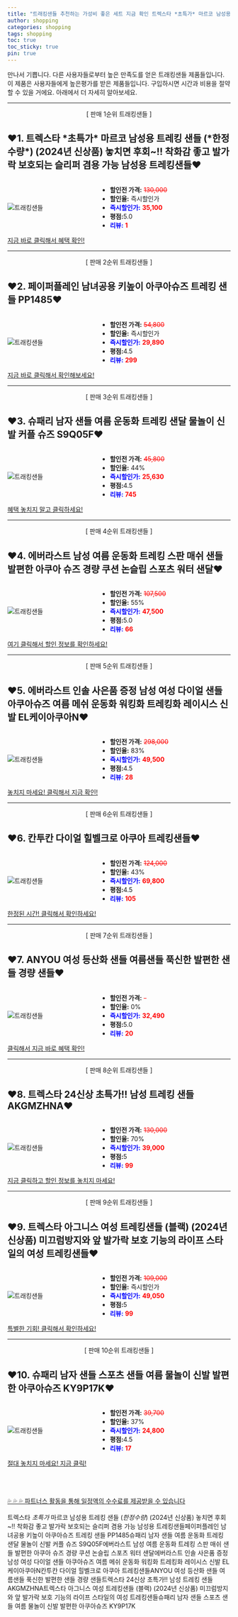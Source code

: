 ```yaml
---
title: "트래킹샌들 추천하는 가성비 좋은 세트 지금 확인 트렉스타 *초특가* 마르코 남성용 트레킹"
author: shopping
categories: shopping
tags: shopping
toc: true
toc_sticky: true
pin: true
---
```

만나서 기쁩니다. 다른 사용자들로부터 높은 만족도를 얻은 트래킹샌들 제품들입니다. 이 제품은 사용자들에게 높은평가를 받은 제품들입니다. 구입하시면 시간과 비용을 절약할 수 있을 거에요. 아래에서 더 자세히 알아보세요.

---
<p class="toplist" style="margin: 0 auto; display: block; width: fit-content;">[ 판매 1순위 트래킹샌들 ]</p>

<h2><strong>❤️1. 트렉스타 *초특가* 마르코 남성용 트레킹 샌들 (*한정수량*) (2024년 신상품) 놓치면 후회~!! 착화감 좋고 발가락 보호되는 슬리퍼 겸용 가능 남성용 트레킹샌들❤️</strong></h2>

<div style="display: flex; align-items: center;">
    <div style="flex: 0.4;">
        <img src="https://thumbnail6.coupangcdn.com/thumbnails/remote/230x230ex/image/vendor_inventory/c532/a12bc8f7b2940c2d333101da0f3f5e220937c5c28aff427e4e1c59e7c20e.jpg" alt="트래킹샌들" style="max-width: 100%;">
    </div>
    <div style="flex: 0.6; margin-left: 10px;">
        <ul>
            <li><strong>할인전 가격:</strong> <del style="color: red;">130,000</del></li>
            <li><strong>할인율:</strong> 즉시할인가</li>
            <li><span style='color:blue'><strong>즉시할인가:</strong></span> <span style='color:red'><strong>35,100</strong></span></li>
            <li><strong>평점:</strong>5.0</li>
            <li><span style='color:blue'><strong>리뷰:</strong></span> <span style='color:red'><strong>1</strong></span></li>
        </ul>
    </div>
</div>
<div class="center">
    <a href="https://selin100587001.github.io?lptag=AF9450613&subid=githubio&pageKey=8211461079&traceid=V0-153&itemId=23571888884&vendorItemId=90608828773" class="myButton">
        지금 바로 클릭해서 혜택 확인!
    </a>
</div>


---
<p class="toplist" style="margin: 0 auto; display: block; width: fit-content;">[ 판매 2순위 트래킹샌들 ]</p>

<h2><strong>❤️2. 페이퍼플레인 남녀공용 키높이 아쿠아슈즈 트레킹 샌들 PP1485❤️</strong></h2>

<div style="display: flex; align-items: center;">
    <div style="flex: 0.4;">
        <img src="https://thumbnail6.coupangcdn.com/thumbnails/remote/230x230ex/image/vendor_inventory/ee43/6a3cef0bf06ef5117c2dcce8b620cd41b7b18cd3ba93f25edbbdfaac459a.jpg" alt="트래킹샌들" style="max-width: 100%;">
    </div>
    <div style="flex: 0.6; margin-left: 10px;">
        <ul>
            <li><strong>할인전 가격:</strong> <del style="color: red;">54,800</del></li>
            <li><strong>할인율:</strong> 즉시할인가</li>
            <li><span style='color:blue'><strong>즉시할인가:</strong></span> <span style='color:red'><strong>29,890</strong></span></li>
            <li><strong>평점:</strong>4.5</li>
            <li><span style='color:blue'><strong>리뷰:</strong></span> <span style='color:red'><strong>299</strong></span></li>
        </ul>
    </div>
</div>
<div class="center">
    <a href="https://selin100587001.github.io?lptag=AF9450613&subid=githubio&pageKey=7350902801&traceid=V0-153&itemId=18915866510&vendorItemId=86043490556" class="myButton">
        지금 바로 클릭해서 확인해보세요!
    </a>
</div>


---
<p class="toplist" style="margin: 0 auto; display: block; width: fit-content;">[ 판매 3순위 트래킹샌들 ]</p>

<h2><strong>❤️3. 슈패리 남자 샌들 여름 운동화 트레킹 샌달 물놀이 신발 커플 슈즈 S9Q05F❤️</strong></h2>

<div style="display: flex; align-items: center;">
    <div style="flex: 0.4;">
        <img src="https://thumbnail10.coupangcdn.com/thumbnails/remote/230x230ex/image/vendor_inventory/ffcf/a4bbe4670fd6da1548307aa199cd5e2cd37e1fadc6cd42309ef4c2bb37b8.jpg" alt="트래킹샌들" style="max-width: 100%;">
    </div>
    <div style="flex: 0.6; margin-left: 10px;">
        <ul>
            <li><strong>할인전 가격:</strong> <del style="color: red;">45,800</del></li>
            <li><strong>할인율:</strong> 44%</li>
            <li><span style='color:blue'><strong>즉시할인가:</strong></span> <span style='color:red'><strong>25,630</strong></span></li>
            <li><strong>평점:</strong>4.5</li>
            <li><span style='color:blue'><strong>리뷰:</strong></span> <span style='color:red'><strong>745</strong></span></li>
        </ul>
    </div>
</div>
<div class="center">
    <a href="https://selin100587001.github.io?lptag=AF9450613&subid=githubio&pageKey=6465345123&traceid=V0-153&itemId=14089920025&vendorItemId=81337113946" class="myButton">
        혜택 놓치지 말고 클릭하세요!
    </a>
</div>


---
<p class="toplist" style="margin: 0 auto; display: block; width: fit-content;">[ 판매 4순위 트래킹샌들 ]</p>

<h2><strong>❤️4. 에버라스트 남성 여름 운동화 트레킹 스판 매쉬 샌들 발편한 아쿠아 슈즈 경량 쿠션 논슬립 스포츠 워터 샌달❤️</strong></h2>

<div style="display: flex; align-items: center;">
    <div style="flex: 0.4;">
        <img src="https://thumbnail9.coupangcdn.com/thumbnails/remote/230x230ex/image/vendor_inventory/05c9/d9529e2c028737b2e93c67584347a59089143e5278c50e261872484a80f7.jpg" alt="트래킹샌들" style="max-width: 100%;">
    </div>
    <div style="flex: 0.6; margin-left: 10px;">
        <ul>
            <li><strong>할인전 가격:</strong> <del style="color: red;">107,500</del></li>
            <li><strong>할인율:</strong> 55%</li>
            <li><span style='color:blue'><strong>즉시할인가:</strong></span> <span style='color:red'><strong>47,500</strong></span></li>
            <li><strong>평점:</strong>5.0</li>
            <li><span style='color:blue'><strong>리뷰:</strong></span> <span style='color:red'><strong>66</strong></span></li>
        </ul>
    </div>
</div>
<div class="center">
    <a href="https://selin100587001.github.io?lptag=AF9450613&subid=githubio&pageKey=8147254207&traceid=V0-153&itemId=23170587359&vendorItemId=90212898215" class="myButton">
        여기 클릭해서 할인 정보를 확인하세요!
    </a>
</div>


---
<p class="toplist" style="margin: 0 auto; display: block; width: fit-content;">[ 판매 5순위 트래킹샌들 ]</p>

<h2><strong>❤️5. 에버라스트 인솔 사은품 증정 남성 여성 다이얼 샌들 아쿠아슈즈 여름 메쉬 운동화 워킹화 트레킹화 레이시스 신발 EL케이아쿠아N❤️</strong></h2>

<div style="display: flex; align-items: center;">
    <div style="flex: 0.4;">
        <img src="https://thumbnail9.coupangcdn.com/thumbnails/remote/230x230ex/image/vendor_inventory/8678/f45b236d7cb18e75f96d6791d655d32abb43fdb17da54b2110ea234df19d.jpg" alt="트래킹샌들" style="max-width: 100%;">
    </div>
    <div style="flex: 0.6; margin-left: 10px;">
        <ul>
            <li><strong>할인전 가격:</strong> <del style="color: red;">298,000</del></li>
            <li><strong>할인율:</strong> 83%</li>
            <li><span style='color:blue'><strong>즉시할인가:</strong></span> <span style='color:red'><strong>49,500</strong></span></li>
            <li><strong>평점:</strong>4.5</li>
            <li><span style='color:blue'><strong>리뷰:</strong></span> <span style='color:red'><strong>28</strong></span></li>
        </ul>
    </div>
</div>
<div class="center">
    <a href="https://selin100587001.github.io?lptag=AF9450613&subid=githubio&pageKey=8159239373&traceid=V0-153&itemId=23255518606&vendorItemId=90302793084" class="myButton">
        놓치지 마세요! 클릭해서 지금 확인!
    </a>
</div>


---
<p class="toplist" style="margin: 0 auto; display: block; width: fit-content;">[ 판매 6순위 트래킹샌들 ]</p>

<h2><strong>❤️6. 칸투칸 다이얼 힐벨크로 아쿠아 트레킹샌들❤️</strong></h2>

<div style="display: flex; align-items: center;">
    <div style="flex: 0.4;">
        <img src="https://thumbnail8.coupangcdn.com/thumbnails/remote/230x230ex/image/rs_quotation_api/w9ieghvb/8a332ce5eea042cf81c5b2cdec660a34.jpg" alt="트래킹샌들" style="max-width: 100%;">
    </div>
    <div style="flex: 0.6; margin-left: 10px;">
        <ul>
            <li><strong>할인전 가격:</strong> <del style="color: red;">124,000</del></li>
            <li><strong>할인율:</strong> 43%</li>
            <li><span style='color:blue'><strong>즉시할인가:</strong></span> <span style='color:red'><strong>69,800</strong></span></li>
            <li><strong>평점:</strong>4.5</li>
            <li><span style='color:blue'><strong>리뷰:</strong></span> <span style='color:red'><strong>105</strong></span></li>
        </ul>
    </div>
</div>
<div class="center">
    <a href="https://selin100587001.github.io?lptag=AF9450613&subid=githubio&pageKey=7428725526&traceid=V0-153&itemId=19289135403&vendorItemId=90419892225" class="myButton">
        한정된 시간! 클릭해서 확인하세요!
    </a>
</div>


---
<p class="toplist" style="margin: 0 auto; display: block; width: fit-content;">[ 판매 7순위 트래킹샌들 ]</p>

<h2><strong>❤️7. ANYOU 여성 등산화 샌들 여름샌들 푹신한 발편한 샌들 경량 샌들❤️</strong></h2>

<div style="display: flex; align-items: center;">
    <div style="flex: 0.4;">
        <img src="https://thumbnail7.coupangcdn.com/thumbnails/remote/230x230ex/image/vendor_inventory/9fe3/968bb9c4fb280aa0a7f324968c116b5bca930bd50e1892a410bd45eed3de.jpg" alt="트래킹샌들" style="max-width: 100%;">
    </div>
    <div style="flex: 0.6; margin-left: 10px;">
        <ul>
            <li><strong>할인전 가격:</strong> <del style="color: red;">-</del></li>
            <li><strong>할인율:</strong> 0%</li>
            <li><span style='color:blue'><strong>즉시할인가:</strong></span> <span style='color:red'><strong>32,490</strong></span></li>
            <li><strong>평점:</strong>5.0</li>
            <li><span style='color:blue'><strong>리뷰:</strong></span> <span style='color:red'><strong>20</strong></span></li>
        </ul>
    </div>
</div>
<div class="center">
    <a href="https://selin100587001.github.io?lptag=AF9450613&subid=githubio&pageKey=8142401983&traceid=V0-153&itemId=23140104888&vendorItemId=90479673390" class="myButton">
        클릭해서 지금 바로 혜택 확인!
    </a>
</div>


---
<p class="toplist" style="margin: 0 auto; display: block; width: fit-content;">[ 판매 8순위 트래킹샌들 ]</p>

<h2><strong>❤️8. 트렉스타 24신상 초특가!! 남성 트레킹 샌들 AKGMZHNA❤️</strong></h2>

<div style="display: flex; align-items: center;">
    <div style="flex: 0.4;">
        <img src="https://thumbnail8.coupangcdn.com/thumbnails/remote/230x230ex/image/vendor_inventory/bdb2/5fa4aeb5ad696997f0fc483be7a4f2479a91d3a429ab42f1f2618e0a5e2a.JPG" alt="트래킹샌들" style="max-width: 100%;">
    </div>
    <div style="flex: 0.6; margin-left: 10px;">
        <ul>
            <li><strong>할인전 가격:</strong> <del style="color: red;">130,000</del></li>
            <li><strong>할인율:</strong> 70%</li>
            <li><span style='color:blue'><strong>즉시할인가:</strong></span> <span style='color:red'><strong>39,000</strong></span></li>
            <li><strong>평점:</strong>5</li>
            <li><span style='color:blue'><strong>리뷰:</strong></span> <span style='color:red'><strong>99</strong></span></li>
        </ul>
    </div>
</div>
<div class="center">
    <a href="https://selin100587001.github.io?lptag=AF9450613&subid=githubio&pageKey=8213431363&traceid=V0-153&itemId=23584246819&vendorItemId=90677108622" class="myButton">
        지금 클릭하고 할인 정보를 놓치지 마세요!
    </a>
</div>


---
<p class="toplist" style="margin: 0 auto; display: block; width: fit-content;">[ 판매 9순위 트래킹샌들 ]</p>

<h2><strong>❤️9. 트렉스타 아그니스 여성 트레킹샌들 (블랙) (2024년 신상품) 미끄럼방지와 앞 발가락 보호 기능의 라이프 스타일의 여성 트레킹샌들❤️</strong></h2>

<div style="display: flex; align-items: center;">
    <div style="flex: 0.4;">
        <img src="https://thumbnail8.coupangcdn.com/thumbnails/remote/230x230ex/image/vendor_inventory/353a/c1cecfe23f0090f023040315d75d53d6935690ee5633dad1973b4d8eede2.jpg" alt="트래킹샌들" style="max-width: 100%;">
    </div>
    <div style="flex: 0.6; margin-left: 10px;">
        <ul>
            <li><strong>할인전 가격:</strong> <del style="color: red;">109,000</del></li>
            <li><strong>할인율:</strong> 즉시할인가</li>
            <li><span style='color:blue'><strong>즉시할인가:</strong></span> <span style='color:red'><strong>49,050</strong></span></li>
            <li><strong>평점:</strong>5</li>
            <li><span style='color:blue'><strong>리뷰:</strong></span> <span style='color:red'><strong>99</strong></span></li>
        </ul>
    </div>
</div>
<div class="center">
    <a href="https://selin100587001.github.io?lptag=AF9450613&subid=githubio&pageKey=8168157161&traceid=V0-153&itemId=23316328760&vendorItemId=90348152586" class="myButton">
        특별한 기회! 클릭해서 확인하세요!
    </a>
</div>


---
<p class="toplist" style="margin: 0 auto; display: block; width: fit-content;">[ 판매 10순위 트래킹샌들 ]</p>

<h2><strong>❤️10. 슈패리 남자 샌들 스포츠 샌들 여름 물놀이 신발 발편한 아쿠아슈즈 KY9P17K❤️</strong></h2>

<div style="display: flex; align-items: center;">
    <div style="flex: 0.4;">
        <img src="https://thumbnail6.coupangcdn.com/thumbnails/remote/230x230ex/image/vendor_inventory/3fd6/fe8a50ed2ff80fca999e54b7222f56d2a1a5b332859b930bf149b191750b.jpg" alt="트래킹샌들" style="max-width: 100%;">
    </div>
    <div style="flex: 0.6; margin-left: 10px;">
        <ul>
            <li><strong>할인전 가격:</strong> <del style="color: red;">39,700</del></li>
            <li><strong>할인율:</strong> 37%</li>
            <li><span style='color:blue'><strong>즉시할인가:</strong></span> <span style='color:red'><strong>24,800</strong></span></li>
            <li><strong>평점:</strong>4.5</li>
            <li><span style='color:blue'><strong>리뷰:</strong></span> <span style='color:red'><strong>17</strong></span></li>
        </ul>
    </div>
</div>
<div class="center">
    <a href="https://selin100587001.github.io?lptag=AF9450613&subid=githubio&pageKey=8172481957&traceid=V0-153&itemId=23345433359&vendorItemId=90376478132" class="myButton">
        절대 놓치지 마세요! 지금 클릭!
    </a>
</div>

<br><br><br>[💦 💦 💦 파트너스 활동을 통해 일정액의 수수료를 제공받을 수 있습니다](https://link.coupang.com/a/bcpT2c)<br><br>트렉스타 *초특가* 마르코 남성용 트레킹 샌들 (*한정수량*) (2024년 신상품) 놓치면 후회~!! 착화감 좋고 발가락 보호되는 슬리퍼 겸용 가능 남성용 트레킹샌들페이퍼플레인 남녀공용 키높이 아쿠아슈즈 트레킹 샌들 PP1485슈패리 남자 샌들 여름 운동화 트레킹 샌달 물놀이 신발 커플 슈즈 S9Q05F에버라스트 남성 여름 운동화 트레킹 스판 매쉬 샌들 발편한 아쿠아 슈즈 경량 쿠션 논슬립 스포츠 워터 샌달에버라스트 인솔 사은품 증정 남성 여성 다이얼 샌들 아쿠아슈즈 여름 메쉬 운동화 워킹화 트레킹화 레이시스 신발 EL케이아쿠아N칸투칸 다이얼 힐벨크로 아쿠아 트레킹샌들ANYOU 여성 등산화 샌들 여름샌들 푹신한 발편한 샌들 경량 샌들트렉스타 24신상 초특가!! 남성 트레킹 샌들 AKGMZHNA트렉스타 아그니스 여성 트레킹샌들 (블랙) (2024년 신상품) 미끄럼방지와 앞 발가락 보호 기능의 라이프 스타일의 여성 트레킹샌들슈패리 남자 샌들 스포츠 샌들 여름 물놀이 신발 발편한 아쿠아슈즈 KY9P17K